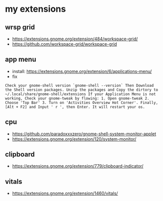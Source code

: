 # my extensions


## wrsp grid

* https://extensions.gnome.org/extension/484/workspace-grid/
* https://github.com/workspace-grid/workspace-grid


## app menu
* install: https://extensions.gnome.org/extension/6/applications-menu/
* fix

```
Check your gnome-shell version `gnome-shell --version` Then Download the Shell version packages. Unzip the packages and Copy the dirtory to ~/.local/share/gnome-shell/extensions If your Application Menu is not working, Check your gnome-tweak by flowing: 1. Open gnome-tweak 2. Choose 'Top Bar' 3. Turn on 'Activities Overview Hot Corner'. Finally, [Alt + F2] and Input ' r ', then Enter. It will restart your os.
```


## cpu

* https://github.com/paradoxxxzero/gnome-shell-system-monitor-applet
* https://extensions.gnome.org/extension/120/system-monitor/

## clipboard
* https://extensions.gnome.org/extension/779/clipboard-indicator/


## vitals
* https://extensions.gnome.org/extension/1460/vitals/
